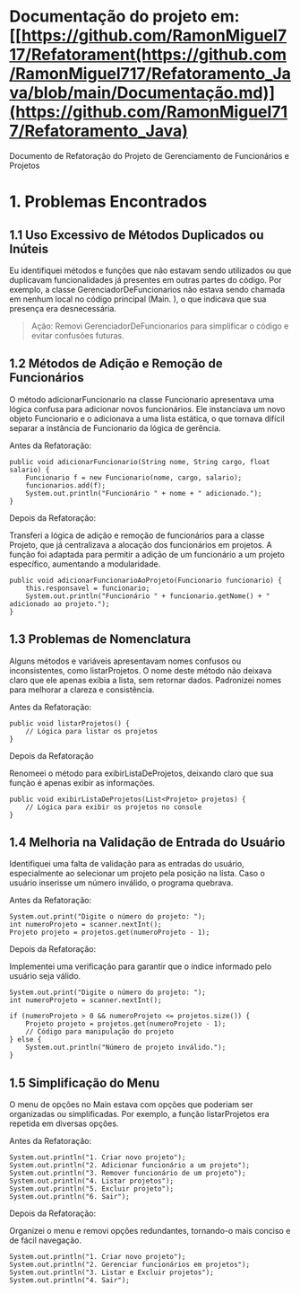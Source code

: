 # Documentação do projeto em: [[https://github.com/RamonMiguel717/Refatorament(https://github.com/RamonMiguel717/Refatoramento_Java/blob/main/Documentação.md)](https://github.com/RamonMiguel717/Refatoramento_Java)

Documento de Refatoração do Projeto de Gerenciamento de Funcionários e Projetos
# 1. Problemas Encontrados

## 1.1 Uso Excessivo de Métodos Duplicados ou Inúteis

Eu identifiquei métodos e funções que não estavam sendo utilizados ou que duplicavam funcionalidades já presentes em outras partes do código. Por exemplo, a classe GerenciadorDeFuncionarios não estava sendo chamada em nenhum local no código principal (Main.  ), o que indicava que sua presença era desnecessária.

> Ação: Removi GerenciadorDeFuncionarios para simplificar o código e evitar confusões futuras.
## 1.2 Métodos de Adição e Remoção de Funcionários

O método adicionarFuncionario na classe Funcionario apresentava uma lógica confusa para adicionar novos funcionários. Ele instanciava um novo objeto Funcionario e o adicionava a uma lista estática, o que tornava difícil separar a instância de Funcionario da lógica de gerência.

Antes da Refatoração:
 
```
public void adicionarFuncionario(String nome, String cargo, float salario) {
    Funcionario f = new Funcionario(nome, cargo, salario);
    funcionarios.add(f);
    System.out.println("Funcionário " + nome + " adicionado.");
}
```

Depois da Refatoração:

Transferi a lógica de adição e remoção de funcionários para a classe Projeto, que já centralizava a alocação dos funcionários em projetos. A função foi adaptada para permitir a adição de um funcionário a um projeto específico, aumentando a modularidade.
  
 
```
public void adicionarFuncionarioAoProjeto(Funcionario funcionario) {
    this.responsavel = funcionario;
    System.out.println("Funcionário " + funcionario.getNome() + " adicionado ao projeto.");
}
```

## 1.3 Problemas de Nomenclatura

Alguns métodos e variáveis apresentavam nomes confusos ou inconsistentes, como listarProjetos. O nome deste método não deixava claro que ele apenas exibia a lista, sem retornar dados. Padronizei nomes para melhorar a clareza e consistência.

  Antes da Refatoração:
  
 
```
public void listarProjetos() {
    // Lógica para listar os projetos
}
```

Depois da Refatoração

Renomeei o método para exibirListaDeProjetos, deixando claro que sua função é apenas exibir as informações.
  
 
```
public void exibirListaDeProjetos(List<Projeto> projetos) {
    // Lógica para exibir os projetos no console
}
```

## 1.4 Melhoria na Validação de Entrada do Usuário

Identifiquei uma falta de validação para as entradas do usuário, especialmente ao selecionar um projeto pela posição na lista. Caso o usuário inserisse um número inválido, o programa quebrava.

  Antes da Refatoração:
  
 
```
System.out.print("Digite o número do projeto: ");
int numeroProjeto = scanner.nextInt();
Projeto projeto = projetos.get(numeroProjeto - 1);
```

  Depois da Refatoração:

 Implementei uma verificação para garantir que o índice informado pelo usuário seja válido.

  
 
```
System.out.print("Digite o número do projeto: ");
int numeroProjeto = scanner.nextInt();

if (numeroProjeto > 0 && numeroProjeto <= projetos.size()) {
    Projeto projeto = projetos.get(numeroProjeto - 1);
    // Código para manipulação do projeto
} else {
    System.out.println("Número de projeto inválido.");
}
```

## 1.5 Simplificação do Menu

O menu de opções no Main estava com opções que poderiam ser organizadas ou simplificadas. Por exemplo, a função listarProjetos era repetida em diversas opções.

  Antes da Refatoração: 
  
 
```
System.out.println("1. Criar novo projeto");
System.out.println("2. Adicionar funcionário a um projeto");
System.out.println("3. Remover funcionário de um projeto");
System.out.println("4. Listar projetos");
System.out.println("5. Excluir projeto");
System.out.println("6. Sair");
```

  Depois da Refatoração:

Organizei o menu e removi opções redundantes, tornando-o mais conciso e de fácil navegação.
  
 
```
System.out.println("1. Criar novo projeto");
System.out.println("2. Gerenciar funcionários em projetos");
System.out.println("3. Listar e Excluir projetos");
System.out.println("4. Sair");
```
